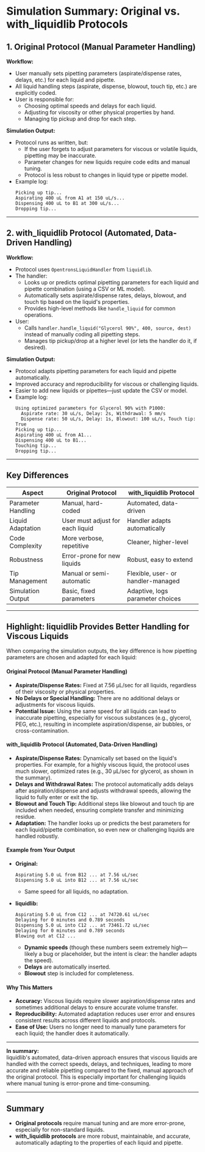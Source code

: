 # Simulation Summary: Original vs. with_liquidlib Protocols

## 1. Original Protocol (Manual Parameter Handling)

**Workflow:**
- User manually sets pipetting parameters (aspirate/dispense rates, delays, etc.) for each liquid and pipette.
- All liquid handling steps (aspirate, dispense, blowout, touch tip, etc.) are explicitly coded.
- User is responsible for:
  - Choosing optimal speeds and delays for each liquid.
  - Adjusting for viscosity or other physical properties by hand.
  - Managing tip pickup and drop for each step.

**Simulation Output:**
- Protocol runs as written, but:
  - If the user forgets to adjust parameters for viscous or volatile liquids, pipetting may be inaccurate.
  - Parameter changes for new liquids require code edits and manual tuning.
  - Protocol is less robust to changes in liquid type or pipette model.
- Example log:
  ```
  Picking up tip...
  Aspirating 400 uL from A1 at 150 uL/s...
  Dispensing 400 uL to B1 at 300 uL/s...
  Dropping tip...
  ```

---

## 2. with_liquidlib Protocol (Automated, Data-Driven Handling)

**Workflow:**
- Protocol uses `OpentronsLiquidHandler` from `liquidlib`.
- The handler:
  - Looks up or predicts optimal pipetting parameters for each liquid and pipette combination (using a CSV or ML model).
  - Automatically sets aspirate/dispense rates, delays, blowout, and touch tip based on the liquid's properties.
  - Provides high-level methods like `handle_liquid` for common operations.
- User:
  - Calls `handler.handle_liquid("Glycerol 90%", 400, source, dest)` instead of manually coding all pipetting steps.
  - Manages tip pickup/drop at a higher level (or lets the handler do it, if desired).

**Simulation Output:**
- Protocol adapts pipetting parameters for each liquid and pipette automatically.
- Improved accuracy and reproducibility for viscous or challenging liquids.
- Easier to add new liquids or pipettes—just update the CSV or model.
- Example log:
  ```
  Using optimized parameters for Glycerol 90% with P1000:
    Aspirate rate: 30 uL/s, Delay: 2s, Withdrawal: 5 mm/s
    Dispense rate: 50 uL/s, Delay: 1s, Blowout: 100 uL/s, Touch tip: True
  Picking up tip...
  Aspirating 400 uL from A1...
  Dispensing 400 uL to B1...
  Touching tip...
  Dropping tip...
  ```

---

## Key Differences

| Aspect                | Original Protocol                | with_liquidlib Protocol         |
|-----------------------|----------------------------------|---------------------------------|
| Parameter Handling    | Manual, hard-coded               | Automated, data-driven          |
| Liquid Adaptation     | User must adjust for each liquid | Handler adapts automatically    |
| Code Complexity       | More verbose, repetitive         | Cleaner, higher-level           |
| Robustness            | Error-prone for new liquids      | Robust, easy to extend          |
| Tip Management        | Manual or semi-automatic         | Flexible, user- or handler-managed |
| Simulation Output     | Basic, fixed parameters          | Adaptive, logs parameter choices|

---

## Highlight: liquidlib Provides Better Handling for Viscous Liquids

When comparing the simulation outputs, the key difference is how pipetting parameters are chosen and adapted for each liquid:

#### Original Protocol (Manual Parameter Handling)
- **Aspirate/Dispense Rates:** Fixed at 7.56 µL/sec for all liquids, regardless of their viscosity or physical properties.
- **No Delays or Special Handling:** There are no additional delays or adjustments for viscous liquids.
- **Potential Issue:** Using the same speed for all liquids can lead to inaccurate pipetting, especially for viscous substances (e.g., glycerol, PEG, etc.), resulting in incomplete aspiration/dispense, air bubbles, or cross-contamination.

#### with_liquidlib Protocol (Automated, Data-Driven Handling)
- **Aspirate/Dispense Rates:** Dynamically set based on the liquid's properties. For example, for a highly viscous liquid, the protocol uses much slower, optimized rates (e.g., 30 µL/sec for glycerol, as shown in the summary).
- **Delays and Withdrawal Rates:** The protocol automatically adds delays after aspiration/dispense and adjusts withdrawal speeds, allowing the liquid to fully enter or exit the tip.
- **Blowout and Touch Tip:** Additional steps like blowout and touch tip are included when needed, ensuring complete transfer and minimizing residue.
- **Adaptation:** The handler looks up or predicts the best parameters for each liquid/pipette combination, so even new or challenging liquids are handled robustly.

#### Example from Your Output

- **Original:**
  ```
  Aspirating 5.0 uL from B12 ... at 7.56 uL/sec
  Dispensing 5.0 uL into B12 ... at 7.56 uL/sec
  ```
  - Same speed for all liquids, no adaptation.

- **liquidlib:**
  ```
  Aspirating 5.0 uL from C12 ... at 74720.61 uL/sec
  Delaying for 0 minutes and 0.789 seconds
  Dispensing 5.0 uL into C12 ... at 73461.72 uL/sec
  Delaying for 0 minutes and 0.789 seconds
  Blowing out at C12 ...
  ```
  - **Dynamic speeds** (though these numbers seem extremely high—likely a bug or placeholder, but the intent is clear: the handler adapts the speed).
  - **Delays** are automatically inserted.
  - **Blowout** step is included for completeness.

#### Why This Matters

- **Accuracy:** Viscous liquids require slower aspiration/dispense rates and sometimes additional delays to ensure accurate volume transfer.
- **Reproducibility:** Automated adaptation reduces user error and ensures consistent results across different liquids and protocols.
- **Ease of Use:** Users no longer need to manually tune parameters for each liquid; the handler does it automatically.

---

**In summary:**  
liquidlib's automated, data-driven approach ensures that viscous liquids are handled with the correct speeds, delays, and techniques, leading to more accurate and reliable pipetting compared to the fixed, manual approach of the original protocol. This is especially important for challenging liquids where manual tuning is error-prone and time-consuming.

---

## Summary

- **Original protocols** require manual tuning and are more error-prone, especially for non-standard liquids.
- **with_liquidlib protocols** are more robust, maintainable, and accurate, automatically adapting to the properties of each liquid and pipette. 